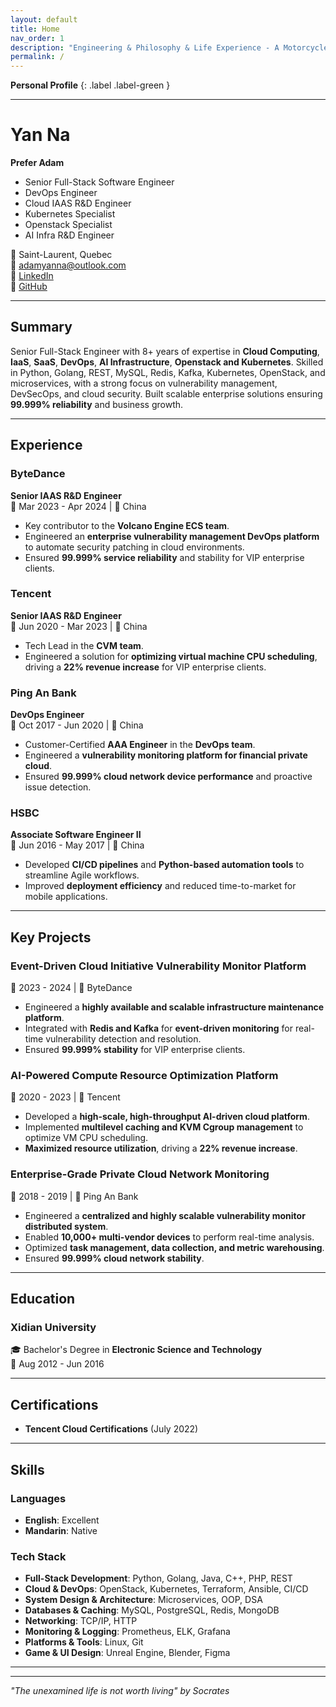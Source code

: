 ```yaml
---
layout: default
title: Home
nav_order: 1
description: "Engineering & Philosophy & Life Experience - A Motorcycle rider and loving husband."
permalink: /
---
```


**Personal Profile**
{: .label .label-green }

---
# Yan Na
**Prefer Adam**

- Senior Full-Stack Software Engineer
- DevOps Engineer 
- Cloud IAAS R&D Engineer
- Kubernetes Specialist
- Openstack Specialist
- AI Infra R&D Engineer

📍 Saint-Laurent, Quebec    
📧 [adamyanna@outlook.com](mailto:adamyanna@outlook.com)  
🔗 [LinkedIn](https://www.linkedin.com/in/adam-yan-na)  
🔗 [GitHub](https://adamyanna.github.io/)  

---

## Summary  
Senior Full-Stack Engineer with 8+ years of expertise in **Cloud Computing**, **IaaS**, **SaaS**, **DevOps**, **AI Infrastructure**, **Openstack and Kubernetes**. Skilled in Python, Golang, REST, MySQL, Redis, Kafka, Kubernetes, OpenStack, and microservices, with a strong focus on vulnerability management, DevSecOps, and cloud security. Built scalable enterprise solutions ensuring **99.999% reliability** and business growth.

---

## Experience  

### **ByteDance**  
**Senior IAAS R&D Engineer**  
📅 Mar 2023 - Apr 2024 | 📍 China  

- Key contributor to the **Volcano Engine ECS team**.  
- Engineered an **enterprise vulnerability management DevOps platform** to automate security patching in cloud environments.  
- Ensured **99.999% service reliability** and stability for VIP enterprise clients.  

### **Tencent**  
**Senior IAAS R&D Engineer**  
📅 Jun 2020 - Mar 2023 | 📍 China  

- Tech Lead in the **CVM team**.  
- Engineered a solution for **optimizing virtual machine CPU scheduling**, driving a **22% revenue increase** for VIP enterprise clients.  

### **Ping An Bank**  
**DevOps Engineer**  
📅 Oct 2017 - Jun 2020 | 📍 China  

- Customer-Certified **AAA Engineer** in the **DevOps team**.  
- Engineered a **vulnerability monitoring platform for financial private cloud**.  
- Ensured **99.999% cloud network device performance** and proactive issue detection.  

### **HSBC**  
**Associate Software Engineer II**  
📅 Jun 2016 - May 2017 | 📍 China  

- Developed **CI/CD pipelines** and **Python-based automation tools** to streamline Agile workflows.  
- Improved **deployment efficiency** and reduced time-to-market for mobile applications.  

---

## Key Projects  

### **Event-Driven Cloud Initiative Vulnerability Monitor Platform**  
📅 2023 - 2024 | 📍 ByteDance  

- Engineered a **highly available and scalable infrastructure maintenance platform**.  
- Integrated with **Redis and Kafka** for **event-driven monitoring** for real-time vulnerability detection and resolution.  
- Ensured **99.999% stability** for VIP enterprise clients.  

### **AI-Powered Compute Resource Optimization Platform**  
📅 2020 - 2023 | 📍 Tencent  

- Developed a **high-scale, high-throughput AI-driven cloud platform**.  
- Implemented **multilevel caching and KVM Cgroup management** to optimize VM CPU scheduling.  
- **Maximized resource utilization**, driving a **22% revenue increase**.  

### **Enterprise-Grade Private Cloud Network Monitoring**  
📅 2018 - 2019 | 📍 Ping An Bank  

- Engineered a **centralized and highly scalable vulnerability monitor distributed system**.  
- Enabled **10,000+ multi-vendor devices** to perform real-time analysis.  
- Optimized **task management, data collection, and metric warehousing**.  
- Ensured **99.999% cloud network stability**.  

---

## Education  

### **Xidian University**  
🎓 Bachelor's Degree in **Electronic Science and Technology**  
📅 Aug 2012 - Jun 2016  

---

## Certifications  

- **Tencent Cloud Certifications** (July 2022)  

---

## Skills  

### **Languages**  
- **English**: Excellent  
- **Mandarin**: Native  

### **Tech Stack**  
- **Full-Stack Development**: Python, Golang, Java, C++, PHP, REST  
- **Cloud & DevOps**: OpenStack, Kubernetes, Terraform, Ansible, CI/CD  
- **System Design & Architecture**: Microservices, OOP, DSA  
- **Databases & Caching**: MySQL, PostgreSQL, Redis, MongoDB  
- **Networking**: TCP/IP, HTTP  
- **Monitoring & Logging**: Prometheus, ELK, Grafana  
- **Platforms & Tools**: Linux, Git  
- **Game & UI Design**: Unreal Engine, Blender, Figma 

---

---

*"The unexamined life is not worth living" by Socrates*<br />
